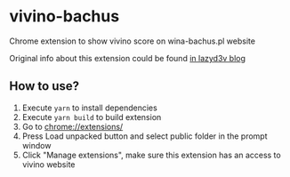 # vivino-bachus
Chrome extension to show vivino score on wina-bachus.pl website

Original info about this extension could be found [in lazyd3v blog](https://lazyd3v.com/posts/vivino-x-systembolaget/)

## How to use?
1. Execute `yarn` to install dependencies
1. Execute `yarn build` to build extension
1. Go to [chrome://extensions/](chrome://extensions)
1. Press Load unpacked button and select public folder in the prompt window
1. Click "Manage extensions", make sure this extension has an access to vivino website
